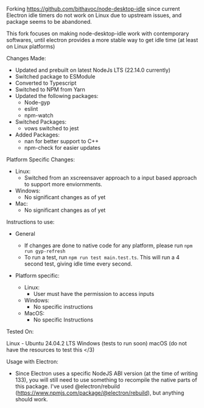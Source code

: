 Forking https://github.com/bithavoc/node-desktop-idle since current Electron idle timers do not work on Linux due to upstream issues, and package seems to be abandoned.

This fork focuses on making node-desktop-idle work with contemporary softwares, until electron provides a more stable way to get idle time (at least on Linux platforms)

Changes Made:
- Updated and prebuilt on latest NodeJs LTS (22.14.0 currently)
- Switched package to ESModule
- Converted to Typescript
- Switched to NPM from Yarn
- Updated the following packages:
    - Node-gyp
    - eslint
    - npm-watch
- Switched Packages:
    - vows switched to jest
- Added Packages:
    - nan for better support to C++
    - npm-check for easier updates

Platform Specific Changes:
- Linux:
    - Switched from an xscreensaver approach to a input based approach to support more enviornments.
- Windows:
    - No significant changes as of yet
- Mac:
    - No significant changes as of yet

Instructions to use:

- General
    - If changes are done to native code for any platform, please run `npm run gyp-refresh`
    - To run a test, run `npm run test main.test.ts`. This will run a 4 second test, giving idle time every second.

- Platform specific:
    - Linux:
        - User must have the permission to access inputs
    - Windows:
        - No specific instructions
    - MacOS:
        - No specific Instructions

Tested On:

Linux 
    - Ubuntu 24.04.2 LTS
Windows (tests to run soon)
macOS (do not have the resources to test this </3)

Usage with Electron:
- Since Electron uses a specific NodeJS ABI version (at the time of writing 133), you will still need to use something to recompile the native parts of this package. I've used @electron/rebuild (https://www.npmjs.com/package/@electron/rebuild), but anything should work.
